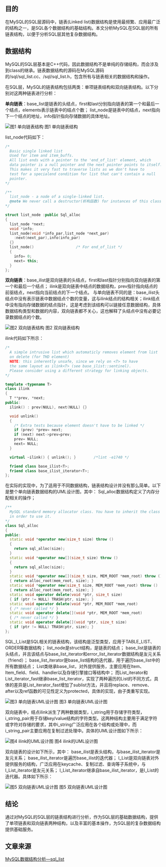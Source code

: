 ## 目的

在MySQL的SQL层源码中，链表(Linked list)数据结构是使用最频繁、应用最广泛的结构之一，是SQL各个数据结构的基础结构。本文分析MySQL在SQL层的所有链表结构，以便于分析SQL层其他复杂数据结构。

## 数据结构

MySQL的SQL层基本是C++代码，因此数据结构不是单纯的存储结构，而会涉及到class的继承。链表数据结构的源码在MySQL源码的/sql/sql_list.cc、/sql/sql_list.h，包含所有与链表相关的数据结构和操作。

在SQL层，MySQL的链表结构包括两类：单项链表结构和双向链表结构。以下分别对这两种链表进行分析：

**单向链表**：base_list是链表的头结点，first和last分别指向链表的第一个和最后一个结点，elements表示链表中的结点个数；
list_node是链表中的结点，next指向下一个结点的地址，info指针指向存储数据的具体地址。

![图1 单向链表结构](http://blog.chinaunix.net/attachment/201301/22/26896862_13588291054Kgg.jpg)
图1 单向链表结构

list_node代码如下：
```c++
/*
  Basic single linked list
  Used for item and item_buffs.
  All list ends with a pointer to the 'end_of_list' element, which
  data pointer is a null pointer and the next pointer points to itself.
  This makes it very fast to traverse lists as we don't have to
  test for a specialend condition for list that can't contain a null
  pointer.
*/

/**
  list_node - a node of a single-linked list.
  @note We never call a destructor(析构函数) for instances of this class.
*/

struct list_node :public Sql_alloc
{
  list_node *next;
  void *info;
  list_node(void *info_par,list_node *next_par)
    :next(next_par),info(info_par)
  {}
  list_node()					/* For end_of_list */
  {
    info= 0;
    next= this;
  }
};
```

**双向链表**：base_ilist是双向链表的头结点，first和last指针分别指向双向链表的第一个和最后一个结点；
ilink是双向链表中结点的数据结构，prev指针指向结点的前驱结点，next指向当前结点的下一个结点。
与单向链表不同的是：base_ilist头结点中没有表示链表中数据结点个数的变量，这与ilink结点的结构相关；ilink结点中没有指向存储数据的结点指针，这是考虑到该结构可以链接任意数据结构，具体数据结构类型和数据的内容，双向链表都不关心，这也解释了头结点中没有必要记录数据结点的个数。

![图2 双向链表结构](http://blog.chinaunix.net/attachment/201301/22/26896862_13588291176S84.jpg)
图2 双向链表结构

ilink代码如下所示：
```c++
/*
  A simple intrusive list which automaticly removes element from list
  on delete (for THD element)
  NOTE: this inherently unsafe, since we rely on <T> to have
  the same layout as ilink<T> (see base_ilist::sentinel).
  Please consider using a different strategy for linking objects.
*/

template <typename T>
class ilink
{
  T **prev, *next;
public:
  ilink() : prev(NULL), next(NULL) {}

  void unlink()
  {
    /* Extra tests because element doesn't have to be linked */
    if (prev) *prev= next;
    if (next) next->prev=prev;
    prev= NULL;
    next= NULL;
  }

  virtual ~ilink() { unlink(); }		/*lint -e1740 */

  friend class base_ilist<T>;
  friend class base_ilist_iterator<T>;
};
```

在实际的实现中，为了适用于不同数据结构，链表结构设计并没有那么简单。以下是整个单向链表数据结构的UML设计图，其中：
Sql_alloc数据结构定义了内存分配相关的操作；
```c++
/**
  MySQL standard memory allocator class. You have to inherit the class
  in order to use it.
*/
class Sql_alloc
{
public:
  static void *operator new(size_t size) throw ()
  {
    return sql_alloc(size);
  }
  static void *operator new[](size_t size) throw ()
  {
    return sql_alloc(size);
  }
  static void *operator new[](size_t size, MEM_ROOT *mem_root) throw ()
  { return alloc_root(mem_root, size); }
  static void *operator new(size_t size, MEM_ROOT *mem_root) throw ()
  { return alloc_root(mem_root, size); }
  static void operator delete(void *ptr, size_t size)
  { if (ptr != NULL) TRASH(ptr, size); }
  static void operator delete(void *ptr, MEM_ROOT *mem_root)
  { /* never called */ }
  static void operator delete[](void *ptr, MEM_ROOT *mem_root)
  { /* never called */ }
  static void operator delete[](void *ptr, size_t size)
  { if (ptr != NULL) TRASH(ptr, size); }
};
```
SQL_I_List是SQL相关的链表结构，该结构是泛型类型，应用于TABLE_LIST、ORDER等数据结构；
list_node是struct结构，是链表的结点；
base_list是链表的头结点，并且该结点与base_list_iterator和error_list_iterator数据结构是友元关系（friend）；
base_list_iterator是base_list结构的迭代器，用于遍历base_list中的所有数据结点；
List类继承base_list，对外提供服务，主要应用在Item、Item_field、field、handler以及存储引擎接口等结构中；
而List_iterator和List_iterator_fast继承base_list_iterator，实现了两种遍历的List的不同方式，具体的差异是List_iterator_fast增加了sublist方法，并且将replace、remove、after以及ref函数的可见性定义为protected，具体的实现，由子类重写实现。

![图3 单向链表UML设计图](http://blog.chinaunix.net/attachment/201301/22/26896862_1358829069e0NO.jpg)
图3 单向链表UML设计图

双向链表中，结点ilink派生了两种数据类型，i_string用于存储字符类型，i_string_pair用于存储key/value结构的字符类型。这两种结构主要用于满足字符或字符对存储的要求，其中i_string广泛应用在各个结构或处理中，而i_string_pair主要应用在复制过滤处理中。具体的UML设计图如下所示：

![图4 ilink的UML设计图](http://blog.chinaunix.net/attachment/201301/22/26896862_13588291379qKp.jpg)
图4 ilink的UML设计图

双向链表的设计如下所示，其中：
base_ilist是表头结构，与base_ilist_iterator是友元关系；
base_ilist_iterator是遍历base_ilist的迭代器；
I_List是双向链表对外提供服务的结构，广泛应用在keycache、复制过滤、查询等子系统中，与I_List_iterator是友元关系；
I_List_iterator继承自base_ilist_iterator，是I_List的迭代器。具体如下所示：

![图5 双向链表UML设计图](http://blog.chinaunix.net/attachment/201301/22/26896862_1358829153n94j.jpg)
图5 双向链表UML设计图

## 结论

通过对MySQL的SQL层的链表结构进行分析，作为SQL层的基础数据结构，提供了单项链表和双向链表两种结构，以及丰富的基本操作，为SQL层的复杂数据结构提供基础服务。

## 文章来源

[MySQL数据结构分析—sql_list](http://blog.chinaunix.net/uid-26896862-id-3479523.html)

